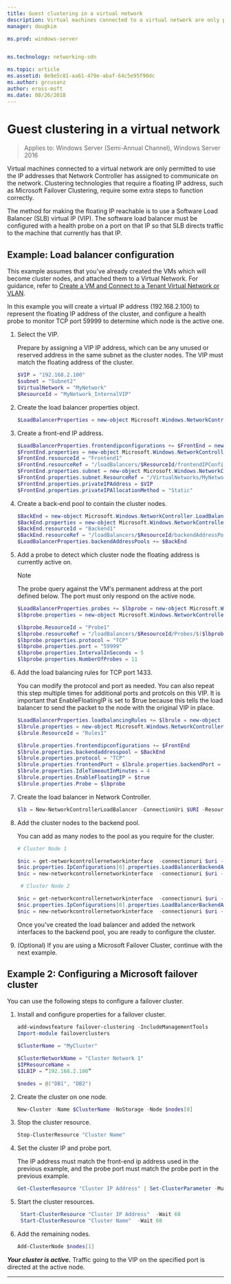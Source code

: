 ```yaml
---
title: Guest clustering in a virtual network
description: Virtual machines connected to a virtual network are only permitted to use the IP addresses that Network Controller has assigned to communicate on the network.  Clustering technologies that require a floating IP address, such as Microsoft Failover Clustering, require some extra steps to function correctly.
manager: dougkim

ms.prod: windows-server


ms.technology: networking-sdn

ms.topic: article
ms.assetid: 8e9e5c81-aa61-479e-abaf-64c5e95f90dc
ms.author: grcusanz
author: eross-msft
ms.date: 08/26/2018
---
```


# Guest clustering in a virtual network

>Applies to: Windows Server (Semi-Annual Channel), Windows Server 2016

Virtual machines connected to a virtual network are only permitted to use the IP addresses that Network Controller has assigned to communicate on the network.  Clustering technologies that require a floating IP address, such as Microsoft Failover Clustering, require some extra steps to function correctly.

The method for making the floating IP reachable is to use a Software Load Balancer \(SLB\) virtual IP \(VIP\).  The software load balancer must be configured with a health probe on a port on that IP so that SLB directs traffic to the machine that currently has that IP.


## Example: Load balancer configuration

This example assumes that you've already created the VMs which will become cluster nodes, and attached them to a Virtual Network.  For guidance, refer to [Create a VM and Connect to a Tenant Virtual Network or VLAN](https://technet.microsoft.com/windows-server-docs/networking/sdn/manage/create-a-tenant-vm).  

In this example you will create a virtual IP address (192.168.2.100) to represent the floating IP address of the cluster, and configure a health probe to monitor TCP port 59999 to determine which node is the active one.

1. Select the VIP.<p>Prepare by assigning a VIP IP address, which can be any unused or reserved address in the same subnet as the cluster nodes.  The VIP must match the floating address of the cluster.

   ```PowerShell
   $VIP = "192.168.2.100"
   $subnet = "Subnet2"
   $VirtualNetwork = "MyNetwork"
   $ResourceId = "MyNetwork_InternalVIP"
   ```

2. Create the load balancer properties object.

   ```PowerShell
   $LoadBalancerProperties = new-object Microsoft.Windows.NetworkController.LoadBalancerProperties
   ```

3. Create a front\-end IP address.

   ```PowerShell
   $LoadBalancerProperties.frontendipconfigurations += $FrontEnd = new-object Microsoft.Windows.NetworkController.LoadBalancerFrontendIpConfiguration
   $FrontEnd.properties = new-object Microsoft.Windows.NetworkController.LoadBalancerFrontendIpConfigurationProperties
   $FrontEnd.resourceId = "Frontend1"
   $FrontEnd.resourceRef = "/loadBalancers/$ResourceId/frontendIPConfigurations/$($FrontEnd.resourceId)"
   $FrontEnd.properties.subnet = new-object Microsoft.Windows.NetworkController.Subnet
   $FrontEnd.properties.subnet.ResourceRef = "/VirtualNetworks/MyNetwork/Subnets/Subnet2"
   $FrontEnd.properties.privateIPAddress = $VIP
   $FrontEnd.properties.privateIPAllocationMethod = "Static"
   ```

4. Create a back\-end pool to contain the cluster nodes.

   ```PowerShell
   $BackEnd = new-object Microsoft.Windows.NetworkController.LoadBalancerBackendAddressPool
   $BackEnd.properties = new-object Microsoft.Windows.NetworkController.LoadBalancerBackendAddressPoolProperties
   $BackEnd.resourceId = "Backend1"
   $BackEnd.resourceRef = "/loadBalancers/$ResourceId/backendAddressPools/$($BackEnd.resourceId)"
   $LoadBalancerProperties.backendAddressPools += $BackEnd
   ```

5. Add a probe to detect which cluster node the floating address is currently active on. 

   >[!NOTE]
   >The probe query against the VM's permanent address at the port defined below.  The port must only respond on the active node. 

   ```PowerShell
   $LoadBalancerProperties.probes += $lbprobe = new-object Microsoft.Windows.NetworkController.LoadBalancerProbe
   $lbprobe.properties = new-object Microsoft.Windows.NetworkController.LoadBalancerProbeProperties

   $lbprobe.ResourceId = "Probe1"
   $lbprobe.resourceRef = "/loadBalancers/$ResourceId/Probes/$($lbprobe.resourceId)"
   $lbprobe.properties.protocol = "TCP"
   $lbprobe.properties.port = "59999"
   $lbprobe.properties.IntervalInSeconds = 5
   $lbprobe.properties.NumberOfProbes = 11
   ```

6. Add the load balancing rules for TCP port 1433.<p>You can modify the protocol and port as needed.  You can also repeat this step multiple times for additional ports and protcols on this VIP.  It is important that EnableFloatingIP is set to $true because this tells the load balancer to send the packet to the node with the original VIP in place.

   ```PowerShell
   $LoadBalancerProperties.loadbalancingRules += $lbrule = new-object Microsoft.Windows.NetworkController.LoadBalancingRule
   $lbrule.properties = new-object Microsoft.Windows.NetworkController.LoadBalancingRuleProperties
   $lbrule.ResourceId = "Rules1"

   $lbrule.properties.frontendipconfigurations += $FrontEnd
   $lbrule.properties.backendaddresspool = $BackEnd 
   $lbrule.properties.protocol = "TCP"
   $lbrule.properties.frontendPort = $lbrule.properties.backendPort = 1433 
   $lbrule.properties.IdleTimeoutInMinutes = 4
   $lbrule.properties.EnableFloatingIP = $true
   $lbrule.properties.Probe = $lbprobe
   ```

7. Create the load balancer in Network Controller.

   ```PowerShell
   $lb = New-NetworkControllerLoadBalancer -ConnectionUri $URI -ResourceId $ResourceId -Properties $LoadBalancerProperties -Force
   ```

8. Add the cluster nodes to the backend pool.<p>You can add as many nodes to the pool as you require for the cluster.

   ```PowerShell
   # Cluster Node 1

   $nic = get-networkcontrollernetworkinterface  -connectionuri $uri -resourceid "ClusterNode1_Network-Adapter"
   $nic.properties.IpConfigurations[0].properties.LoadBalancerBackendAddressPools += $lb.properties.backendaddresspools[0]
   $nic = new-networkcontrollernetworkinterface  -connectionuri $uri -resourceid $nic.resourceid -properties $nic.properties -force

    # Cluster Node 2

   $nic = get-networkcontrollernetworkinterface  -connectionuri $uri -resourceid "ClusterNode2_Network-Adapter"
   $nic.properties.IpConfigurations[0].properties.LoadBalancerBackendAddressPools += $lb.properties.backendaddresspools[0]
   $nic = new-networkcontrollernetworkinterface  -connectionuri $uri -resourceid $nic.resourceid -properties $nic.properties -force
   ```

   Once you've created the load balancer and added the network interfaces to the backend pool, you are ready to configure the cluster.  

9. (Optional) If you are using a Microsoft Failover Cluster, continue with the next example. 

## Example 2: Configuring a Microsoft failover cluster

You can use the following steps to configure a failover cluster.

1. Install and configure properties for a failover cluster.

   ```PowerShell
   add-windowsfeature failover-clustering -IncludeManagementTools
   Import-module failoverclusters

   $ClusterName = "MyCluster"
   
   $ClusterNetworkName = "Cluster Network 1"
   $IPResourceName =  
   $ILBIP = “192.168.2.100” 

   $nodes = @("DB1", "DB2")
   ```

2. Create the cluster on one node.

   ```PowerShell
   New-Cluster -Name $ClusterName -NoStorage -Node $nodes[0]
   ```

3. Stop the cluster resource.

   ```PowerShell
   Stop-ClusterResource "Cluster Name" 
   ```

4. Set the cluster IP and probe port.<p>The IP address must match the front-end ip address used in the previous example, and the probe port must match the probe port in the previous example.

   ```PowerShell
   Get-ClusterResource "Cluster IP Address" | Set-ClusterParameter -Multiple @{"Address"="$ILBIP";"ProbePort"="59999";"SubnetMask"="255.255.255.255";"Network"="$ClusterNetworkName";"EnableDhcp"=0}
   ```

5. Start the cluster resources.

   ```PowerShell
    Start-ClusterResource "Cluster IP Address"  -Wait 60 
    Start-ClusterResource "Cluster Name"  -Wait 60 
   ```

6. Add the remaining nodes.

   ```PowerShell
   Add-ClusterNode $nodes[1]
   ```

_**Your cluster is active.**_ Traffic going to the VIP on the specified port is directed at the active node.

---